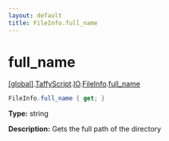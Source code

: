 ```yaml
---
layout: default
title: FileInfo.full_name
---
```


# full_name

[\[global\]]({{site.baseurl}}/docs/).[TaffyScript]({{site.baseurl}}/docs/TaffyScript/).[IO]({{site.baseurl}}/docs/TaffyScript/IO/).[FileInfo]({{site.baseurl}}/docs/TaffyScript/IO/FileInfo/).[full_name]({{site.baseurl}}/docs/TaffyScript/IO/FileInfo/full_name/)

```cs
FileInfo.full_name { get; }
```

**Type:** string

**Description:** Gets the full path of the directory
